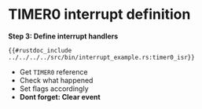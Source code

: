 # TIMER0 interrupt definition

**Step 3: Define interrupt handlers**

```rust,noplaypen
{{#rustdoc_include ../../../../src/bin/interrupt_example.rs:timer0_isr}}
```

- Get `TIMER0` reference
- Check what happened
- Set flags accordingly
- **Dont forget: Clear event**